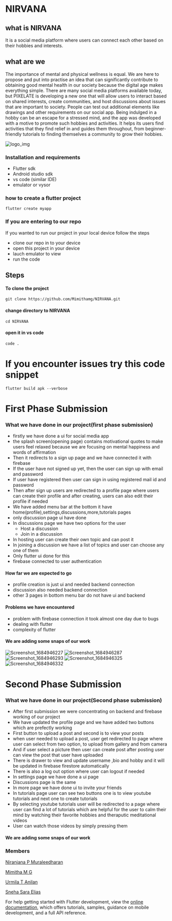 # NIRVANA

## what is NIRVANA
It is a social media platform where users can connect each other based on their hobbies and interests.

## what are we
The importance of mental and physical wellness is equal. We are here to propose and put into practise an idea that can significantly contribute to obtaining good mental health in our society because the digital age makes everything simple. There are many social media platforms available today, but PIXELATE is developing a new one that will allow users to interact based on shared interests, create communities, and host discussions about issues that are important to society. People can test out additional elements like drawings and other requirements on our social app. Being indulged in a hobby can be an escape for a stressed mind, and the app was developed with a motive to promote such hobbies and activities. It helps its users find activities that they find relief in and guides them throughout, from beginner-friendly tutorials to finding themselves a community to grow their hobbies.

![logo_img](https://github.com/Mimithamg/NIRVANA/assets/114565866/7e9e0212-88b9-4bc5-8956-0acf609195e0)

### Installation and requirements
- Flutter sdk
- Android studio sdk
- vs code (similar IDE)
- emulator or vysor 

### how to create a flutter project
 `flutter create myapp`
 
### If you are entering to our repo
If you wanted to run our project in your local device follow the steps
- clone our repo in to your device 
- open this project in your device
- lauch emulator to view 
- run the code 

## Steps 
#### To clone the project
`git clone https://github.com/Mimithamg/NIRVANA.git`
#### change directory to NIRVANA
`cd NIRVANA`
#### open it in vs code
`code .`


# If you encounter issues try this code snippet
`flutter build apk --verbose`

# First Phase Submission

### What we have done in our project(first phase submission)
- firstly we have done a ui for social media app
- the splash screen(opening page) contains motivational quotes to make users feel relaxed because we are focusing on mental happiness and words of affirmation
- Then it redirects to a sign up page and we have connected it with firebase 
- If the user have not signed up yet, then the user can sign up with email and password
- If user have registered then user can sign in using registered mail id and password
- Then after sign up users are redirected to a profile page where users can create their profile and after creating, users can also edit their profile if needed
- We have added menu bar at the bottom it have home(profile),settings,discussions,more,tutorials pages 
- only discussion page ui have done
- In discussions page we have two options for the user 
    - Host a discussion
    - Join in a discussion
- In hosting user can create their own topic and can post it
- In joining a discussion we have a list of topics and user can choose any one of them
- Only flutter ui done for this 
- firebase connected to user authentication 

#### How far we are expected to go
- profile creation is just ui and needed backend connection
- discussion also needed backend connection
- other 3 pages in bottom menu bar do not have ui and backend 

#### Problems we have encountered
- problem with firebase connection it took almost one day due to bugs 
- dealing with flutter 
- complexity of flutter

#### We are adding some snaps of our work

![Screenshot_1684946227](https://github.com/Mimithamg/NIRVANA/assets/114565866/78cb6b23-9638-4765-89fb-e0cebc690225)
![Screenshot_1684946287](https://github.com/Mimithamg/NIRVANA/assets/114565866/30ce566f-1e17-4b53-840f-007bbdf83d37)
![Screenshot_1684946293](https://github.com/Mimithamg/NIRVANA/assets/114565866/7084643e-5b0c-4bbc-88de-e6ba7117298c)
![Screenshot_1684946325](https://github.com/Mimithamg/NIRVANA/assets/114565866/101f8441-6f21-4451-b6c2-3972f31ca372)
![Screenshot_1684946332](https://github.com/Mimithamg/NIRVANA/assets/114565866/8b278cbe-c694-4c78-8007-ce5e8ea953bc)

# Second Phase Submission

### What we have done in our project(Second phase submission)

- After first submission we were concentrating on backend and firebase working of our project
- We have updated the profile page and we have added two buttons which are prefectly working 
- First button to upload a post and second is to view your posts
- when user needed to upload a post, user get redirected to page where user can select from two option, to upload from gallery and from camera
- And if user select a picture then user can create post after posting user can view the post that user have uploaded
- There is drawer to view and update username ,bio and hobby and it will be updated in firebase firestore automatically
- There is also a log out option where user can logout if needed
- In settings page we have done a ui page 
- Discussions page is the same 
- In more page we have done ui to invite your friends
- In tutorials page user can see two buttons one is to view youtube tutorials and next one to create tutorials
- By selecting youtube tutorials user will be redirected to a page where user can find a lot of tutorials which are helpful for the user to calm their mind by watching their favorite hobbies and theraputic meditational videos
- User can watch those videos by simply pressing them


#### We are adding some snaps of our work

### Members
 [Niranjana P Muraleedharan](https://github.com/Nino-niranjana)
 
 [Mimitha M G](https://github.com/Mimithamg)
 
 [Urmila T Anilan](https://github.com/urmila-13)
 
 [Sneha Sara Elias](https://github.com/ss-elias)



For help getting started with Flutter development, view the
[online documentation](https://docs.flutter.dev/), which offers tutorials,
samples, guidance on mobile development, and a full API reference.


